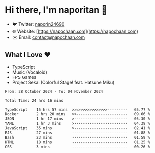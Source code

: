 # Hi there, I'm naporitan 👋

- 🐦 Twitter: [naporin24690](https://twitter.com/naporin24690)
- 🌐 Website: [https://napochaan.com](https://napochaan.com)
- ✉️ Email: [contact@napochaan.com](mailto:contact@napochaan.com)

## What I Love ❤️
- TypeScript
- Music (Vocaloid)
- FPS Games
- Project Sekai (Colorful Stage! feat. Hatsune Miku)

<!--START_SECTION:waka-->

```txt
From: 28 October 2024 - To: 04 November 2024

Total Time: 24 hrs 16 mins

TypeScript    15 hrs 57 mins  >>>>>>>>>>>>>>>>---------   65.77 %
Docker        2 hrs 20 mins   >>-----------------------   09.66 %
JSON          1 hr 17 mins    >------------------------   05.30 %
YAML          1 hr 3 mins     >------------------------   04.39 %
JavaScript    35 mins         >------------------------   02.41 %
EJS           27 mins         -------------------------   01.88 %
Bash          23 mins         -------------------------   01.59 %
HTML          18 mins         -------------------------   01.25 %
CSS           3 mins          -------------------------   00.26 %
```

<!--END_SECTION:waka-->


